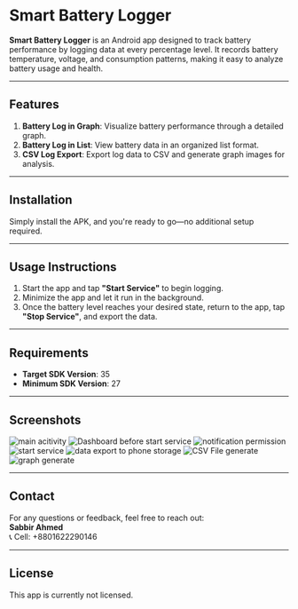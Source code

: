 # Smart Battery Logger

**Smart Battery Logger** is an Android app designed to track battery performance by logging data at every percentage level. It records battery temperature, voltage, and consumption patterns, making it easy to analyze battery usage and health.

---

## Features

1. **Battery Log in Graph**: Visualize battery performance through a detailed graph.  
2. **Battery Log in List**: View battery data in an organized list format.  
3. **CSV Log Export**: Export log data to CSV and generate graph images for analysis.

---

## Installation

Simply install the APK, and you're ready to go—no additional setup required.

---

## Usage Instructions

1. Start the app and tap **"Start Service"** to begin logging.  
2. Minimize the app and let it run in the background.  
3. Once the battery level reaches your desired state, return to the app, tap **"Stop Service"**, and export the data.  

---

## Requirements

- **Target SDK Version**: 35  
- **Minimum SDK Version**: 27  

---

## Screenshots

![main acitivity](https://github.com/user-attachments/assets/2d275fc2-71e9-4e27-bae6-687d62f1db99) ![Dashboard before start service](https://github.com/user-attachments/assets/1630779e-c57a-47d5-9381-d45e3d975bfc)
![notification permission](https://github.com/user-attachments/assets/5b0f378f-b012-4011-aeb6-743c8f80f89c) ![start service](https://github.com/user-attachments/assets/0d0e26b3-3947-40e2-973f-154e2fd98efb)
![data export to phone storage](https://github.com/user-attachments/assets/71379c35-a15c-4b9f-bb52-e0ae489ab887) ![CSV File generate](https://github.com/user-attachments/assets/ebf222c3-bc40-4898-a66a-ea9d8d2c0cbd)
![graph generate](https://github.com/user-attachments/assets/e06320fb-0368-4c73-80f5-e66377869b20)



---

## Contact

For any questions or feedback, feel free to reach out:  
**Sabbir Ahmed**  
📞 Cell: +8801622290146  

---

## License

This app is currently not licensed.
